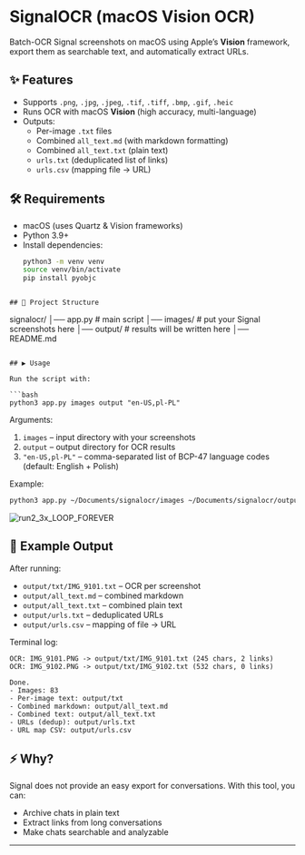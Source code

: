 # SignalOCR (macOS Vision OCR)

Batch-OCR Signal screenshots on macOS using Apple’s **Vision** framework, export them as searchable text, and automatically extract URLs.

## ✨ Features
- Supports `.png`, `.jpg`, `.jpeg`, `.tif`, `.tiff`, `.bmp`, `.gif`, `.heic`
- Runs OCR with macOS **Vision** (high accuracy, multi-language)
- Outputs:
  - Per-image `.txt` files
  - Combined `all_text.md` (with markdown formatting)
  - Combined `all_text.txt` (plain text)
  - `urls.txt` (deduplicated list of links)
  - `urls.csv` (mapping file → URL)

## 🛠 Requirements
- macOS (uses Quartz & Vision frameworks)
- Python 3.9+  
- Install dependencies:
  ```bash
  python3 -m venv venv
  source venv/bin/activate
  pip install pyobjc
```

## 📂 Project Structure

```
signalocr/
│── app.py          # main script
│── images/         # put your Signal screenshots here
│── output/         # results will be written here
│── README.md
```

## ▶️ Usage

Run the script with:

```bash
python3 app.py images output "en-US,pl-PL"
```

Arguments:

1. `images` – input directory with your screenshots
2. `output` – output directory for OCR results
3. `"en-US,pl-PL"` – comma-separated list of BCP-47 language codes
   (default: English + Polish)

Example:

```bash
python3 app.py ~/Documents/signalocr/images ~/Documents/signalocr/output "en-US,pl-PL"
```
![run2_3x_LOOP_FOREVER](https://github.com/user-attachments/assets/fb93e042-be13-46cc-b6c7-639113fe5abc)


## 📑 Example Output

After running:

* `output/txt/IMG_9101.txt` – OCR per screenshot
* `output/all_text.md` – combined markdown
* `output/all_text.txt` – combined plain text
* `output/urls.txt` – deduplicated URLs
* `output/urls.csv` – mapping of file → URL

Terminal log:

```
OCR: IMG_9101.PNG -> output/txt/IMG_9101.txt (245 chars, 2 links)
OCR: IMG_9102.PNG -> output/txt/IMG_9102.txt (532 chars, 0 links)

Done.
- Images: 83
- Per-image text: output/txt
- Combined markdown: output/all_text.md
- Combined text: output/all_text.txt
- URLs (dedup): output/urls.txt
- URL map CSV: output/urls.csv
```

## ⚡️ Why?

Signal does not provide an easy export for conversations. With this tool, you can:

* Archive chats in plain text
* Extract links from long conversations
* Make chats searchable and analyzable

---

